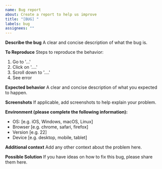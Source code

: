 ```yaml
---
name: Bug report
about: Create a report to help us improve
title: "[BUG] "
labels: bug
assignees: ""
---
```


**Describe the bug**
A clear and concise description of what the bug is.

**To Reproduce**
Steps to reproduce the behavior:

1. Go to '...'
2. Click on '....'
3. Scroll down to '....'
4. See error

**Expected behavior**
A clear and concise description of what you expected to happen.

**Screenshots**
If applicable, add screenshots to help explain your problem.

**Environment (please complete the following information):**

- OS: [e.g. iOS, Windows, macOS, Linux]
- Browser [e.g. chrome, safari, firefox]
- Version [e.g. 22]
- Device [e.g. desktop, mobile, tablet]

**Additional context**
Add any other context about the problem here.

**Possible Solution**
If you have ideas on how to fix this bug, please share them here.
